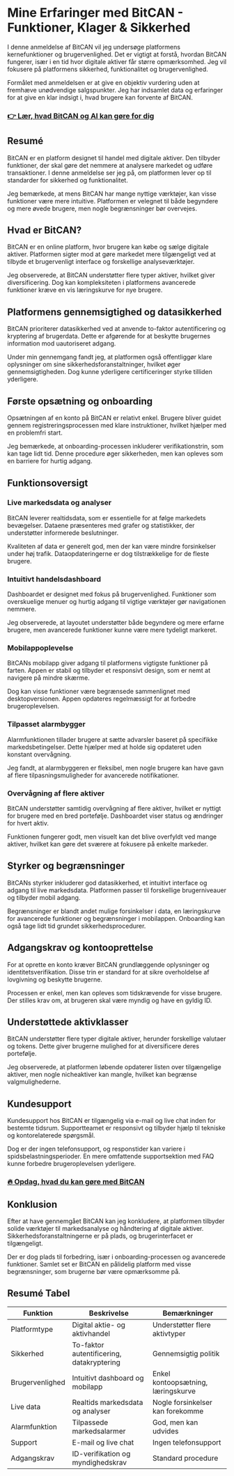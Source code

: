 # Mine Erfaringer med BitCAN - Funktioner, Klager & Sikkerhed
 

I denne anmeldelse af BitCAN vil jeg undersøge platformens kernefunktioner og brugervenlighed. Det er vigtigt at forstå, hvordan BitCAN fungerer, især i en tid hvor digitale aktiver får større opmærksomhed. Jeg vil fokusere på platformens sikkerhed, funktionalitet og brugervenlighed.

Formålet med anmeldelsen er at give en objektiv vurdering uden at fremhæve unødvendige salgspunkter. Jeg har indsamlet data og erfaringer for at give en klar indsigt i, hvad brugere kan forvente af BitCAN.

### [👉 Lær, hvad BitCAN og AI kan gøre for dig](https://tinyurl.com/2yhrmmj3)
## Resumé

BitCAN er en platform designet til handel med digitale aktiver. Den tilbyder funktioner, der skal gøre det nemmere at analysere markedet og udføre transaktioner. I denne anmeldelse ser jeg på, om platformen lever op til standarder for sikkerhed og funktionalitet.

Jeg bemærkede, at mens BitCAN har mange nyttige værktøjer, kan visse funktioner være mere intuitive. Platformen er velegnet til både begyndere og mere øvede brugere, men nogle begrænsninger bør overvejes.

## Hvad er BitCAN?

BitCAN er en online platform, hvor brugere kan købe og sælge digitale aktiver. Platformen sigter mod at gøre markedet mere tilgængeligt ved at tilbyde et brugervenligt interface og forskellige analyseværktøjer.

Jeg observerede, at BitCAN understøtter flere typer aktiver, hvilket giver diversificering. Dog kan kompleksiteten i platformens avancerede funktioner kræve en vis læringskurve for nye brugere.

## Platformens gennemsigtighed og datasikkerhed

BitCAN prioriterer datasikkerhed ved at anvende to-faktor autentificering og kryptering af brugerdata. Dette er afgørende for at beskytte brugernes information mod uautoriseret adgang.

Under min gennemgang fandt jeg, at platformen også offentliggør klare oplysninger om sine sikkerhedsforanstaltninger, hvilket øger gennemsigtigheden. Dog kunne yderligere certificeringer styrke tilliden yderligere.

## Første opsætning og onboarding

Opsætningen af en konto på BitCAN er relativt enkel. Brugere bliver guidet gennem registreringsprocessen med klare instruktioner, hvilket hjælper med en problemfri start.

Jeg bemærkede, at onboarding-processen inkluderer verifikationstrin, som kan tage lidt tid. Denne procedure øger sikkerheden, men kan opleves som en barriere for hurtig adgang.

## Funktionsoversigt

### Live markedsdata og analyser

BitCAN leverer realtidsdata, som er essentielle for at følge markedets bevægelser. Dataene præsenteres med grafer og statistikker, der understøtter informerede beslutninger.

Kvaliteten af data er generelt god, men der kan være mindre forsinkelser under høj trafik. Dataopdateringerne er dog tilstrækkelige for de fleste brugere.

### Intuitivt handelsdashboard

Dashboardet er designet med fokus på brugervenlighed. Funktioner som overskuelige menuer og hurtig adgang til vigtige værktøjer gør navigationen nemmere.

Jeg observerede, at layoutet understøtter både begyndere og mere erfarne brugere, men avancerede funktioner kunne være mere tydeligt markeret.

### Mobilappoplevelse

BitCANs mobilapp giver adgang til platformens vigtigste funktioner på farten. Appen er stabil og tilbyder et responsivt design, som er nemt at navigere på mindre skærme.

Dog kan visse funktioner være begrænsede sammenlignet med desktopversionen. Appen opdateres regelmæssigt for at forbedre brugeroplevelsen.

### Tilpasset alarmbygger

Alarmfunktionen tillader brugere at sætte advarsler baseret på specifikke markedsbetingelser. Dette hjælper med at holde sig opdateret uden konstant overvågning.

Jeg fandt, at alarmbyggeren er fleksibel, men nogle brugere kan have gavn af flere tilpasningsmuligheder for avancerede notifikationer.

### Overvågning af flere aktiver

BitCAN understøtter samtidig overvågning af flere aktiver, hvilket er nyttigt for brugere med en bred portefølje. Dashboardet viser status og ændringer for hvert aktiv.

Funktionen fungerer godt, men visuelt kan det blive overfyldt ved mange aktiver, hvilket kan gøre det sværere at fokusere på enkelte markeder.

## Styrker og begrænsninger

BitCANs styrker inkluderer god datasikkerhed, et intuitivt interface og adgang til live markedsdata. Platformen passer til forskellige brugerniveauer og tilbyder mobil adgang.

Begrænsninger er blandt andet mulige forsinkelser i data, en læringskurve for avancerede funktioner og begrænsninger i mobilappen. Onboarding kan også tage lidt tid grundet sikkerhedsprocedurer.

## Adgangskrav og kontooprettelse

For at oprette en konto kræver BitCAN grundlæggende oplysninger og identitetsverifikation. Disse trin er standard for at sikre overholdelse af lovgivning og beskytte brugerne.

Processen er enkel, men kan opleves som tidskrævende for visse brugere. Der stilles krav om, at brugeren skal være myndig og have en gyldig ID.

## Understøttede aktivklasser

BitCAN understøtter flere typer digitale aktiver, herunder forskellige valutaer og tokens. Dette giver brugerne mulighed for at diversificere deres portefølje.

Jeg observerede, at platformen løbende opdaterer listen over tilgængelige aktiver, men nogle nicheaktiver kan mangle, hvilket kan begrænse valgmulighederne.

## Kundesupport

Kundesupport hos BitCAN er tilgængelig via e-mail og live chat inden for bestemte tidsrum. Supportteamet er responsivt og tilbyder hjælp til tekniske og kontorelaterede spørgsmål.

Dog er der ingen telefonsupport, og responstider kan variere i spidsbelastningsperioder. En mere omfattende supportsektion med FAQ kunne forbedre brugeroplevelsen yderligere.

### [🔥 Opdag, hvad du kan gøre med BitCAN](https://tinyurl.com/2yhrmmj3)
## Konklusion

Efter at have gennemgået BitCAN kan jeg konkludere, at platformen tilbyder solide værktøjer til markedsanalyse og håndtering af digitale aktiver. Sikkerhedsforanstaltningerne er på plads, og brugerinterfacet er tilgængeligt.

Der er dog plads til forbedring, især i onboarding-processen og avancerede funktioner. Samlet set er BitCAN en pålidelig platform med visse begrænsninger, som brugerne bør være opmærksomme på.

## Resumé Tabel

| Funktion                     | Beskrivelse                                      | Bemærkninger                      |
|-----------------------------|-------------------------------------------------|----------------------------------|
| Platformtype                | Digital aktie- og aktivhandel                    | Understøtter flere aktivtyper     |
| Sikkerhed                   | To-faktor autentificering, datakryptering       | Gennemsigtig politik             |
| Brugervenlighed             | Intuitivt dashboard og mobilapp                  | Enkel kontoopsætning, læringskurve|
| Live data                  | Realtids markedsdata og analyser                  | Nogle forsinkelser kan forekomme  |
| Alarmfunktion               | Tilpassede markedsalarmer                         | God, men kan udvides             |
| Support                    | E-mail og live chat                               | Ingen telefonsupport             |
| Adgangskrav                | ID-verifikation og myndighedskrav                 | Standard procedure               |